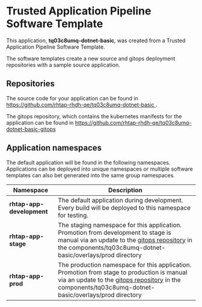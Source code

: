 # Trusted Application Pipeline Software Template

This application, **tq03c8umq-dotnet-basic**, was created from a Trusted Application Pipeline Software Template.

The software templates create a new source and gitops deployment repositories with a sample source application. 

## Repositories

The source code for your application can be found in [https://github.com/rhtap-rhdh-qe/tq03c8umq-dotnet-basic ](https://github.com/rhtap-rhdh-qe/tq03c8umq-dotnet-basic ).
 
The gitops repository, which contains the kubernetes manifests for the application can be found in 
[https://github.com/rhtap-rhdh-qe/tq03c8umq-dotnet-basic-gitops ](https://github.com/rhtap-rhdh-qe/tq03c8umq-dotnet-basic-gitops ) 

## Application namespaces 

The default application will be found in the following namespaces. Applications can be deployed into unique namespaces or multiple software templates can also bet generated into the same group namespaces.  

|  Namespace   |  Description   |  
| -------- | -------- |   
| **rhtap-app-development** | The default application during development. Every build will be deployed to this namespace for testing. | 
| **rhtap-app-stage** | The staging namespace for this application. Promotion from development to stage is manual via an update to the [gitops repository](https://github.com/rhtap-rhdh-qe/tq03c8umq-dotnet-basic-gitops ) in the components/tq03c8umq-dotnet-basic/overlays/prod directory |  
| **rhtap-app-prod** | The production namespace for this application. Promotion from stage to production is manual via an update to the [gitops repository](https://github.com/rhtap-rhdh-qe/tq03c8umq-dotnet-basic-gitops ) in the components/tq03c8umq-dotnet-basic/overlays/prod directory | 